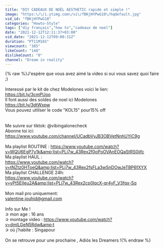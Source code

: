 ```yaml
---
title: "DIY CADEAUX DE NOËL AESTHETIC rapide et simple !"
image: "https:\/\/i.ytimg.com\/vi\/fBKjHYPwG10\/hqdefault.jpg"
vid_id: "fBKjHYPwG10"
categories: "Howto-Style"
tags: ["diy français","how to","cadeaux de noel"]
date: "2021-12-12T12:11:37+03:00"
vid_date: "2021-12-12T09:00:31Z"
duration: "PT11M16S"
viewcount: "385"
likeCount: "148"
dislikeCount: "0"
channel: "Dream in reality"
---
```

{% raw %}J'espère que vous avez aimé la video si oui vous savez quoi faire ;)<br /><br />Interessé par le kit de chez Modelones voici le lien: <br /> <a rel="nofollow" target="blank" href="https://bit.ly/3cmPUoo">https://bit.ly/3cmPUoo</a><br />Il font aussi des soldes de noel ici Modelones <br /> <a rel="nofollow" target="blank" href="https://bit.ly/3dtWxpw">https://bit.ly/3dtWxpw</a><br />Vous pouvez utlilser le code &quot;KOL15&quot; pour15% off<br /><br /> <br />Me suivre sur tiktok: @vibingalonecheck<br />Abonne toi ici: <a rel="nofollow" target="blank" href="https://www.youtube.com/channel/UCadbVyJB3OBVetNnhUYiC9g">https://www.youtube.com/channel/UCadbVyJB3OBVetNnhUYiC9g</a><br /><br />Ma playlist ROUTINE : <a rel="nofollow" target="blank" href="https://www.youtube.com/watch?v=WQU6EgP7y1k&amp;list=PLj7w_43Rex2f0oPoOVAnEOQaStRS0iifc">https://www.youtube.com/watch?v=WQU6EgP7y1k&amp;list=PLj7w_43Rex2f0oPoOVAnEOQaStRS0iifc</a><br />Ma playlist HAUL :<br /><a rel="nofollow" target="blank" href="https://www.youtube.com/watch?v=tNZtz0HToeQ&amp;list=PLj7w_43Rex2fsFLa3wSnDOwJeTBP6fXYX">https://www.youtube.com/watch?v=tNZtz0HToeQ&amp;list=PLj7w_43Rex2fsFLa3wSnDOwJeTBP6fXYX</a><br />Ma playlist CHALLENGE 24h:<br /><a rel="nofollow" target="blank" href="https://www.youtube.com/watch?v=yPt5EIIeu2A&amp;list=PLj7w_43Rex2cp0lqcX-qr4yF_V3fqx-Sq">https://www.youtube.com/watch?v=yPt5EIIeu2A&amp;list=PLj7w_43Rex2cp0lqcX-qr4yF_V3fqx-Sq</a><br /><br />Mon mail pro uniquement:<br />valentine.jouhid@gmail.com<br /><br />Info sur Me !<br />✰ mon age : 16 ans<br />✰ montage video : <a rel="nofollow" target="blank" href="https://www.youtube.com/watch?v=dmlLGeN5Rdw&amp;t">https://www.youtube.com/watch?v=dmlLGeN5Rdw&amp;t</a><br />✰ où j’habite : Singapour<br /><br />On se retrouve pour une prochaine , Adiós les Dreamers !{% endraw %}
